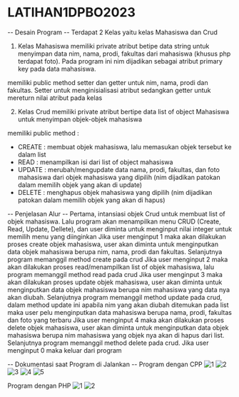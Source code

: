 # LATIHAN1DPBO2023

-- Desain Program --
Terdapat 2 Kelas yaitu kelas Mahasiswa dan Crud

1. Kelas Mahasiswa 
memiliki private atribut betipe data string untuk menyimpan data nim, nama, prodi, fakultas dari mahasiswa  (khusus php terdapat foto). Pada program ini nim dijadikan sebagai atribut primary key pada data mahasiswa.

memiliki public method setter dan getter untuk nim, nama, prodi dan fakultas. Setter untuk menginisialisasi atribut sedangkan getter untuk mereturn nilai atribut pada kelas

2. Kelas Crud
memiliki private atribut bertipe data list of object Mahasiswa untuk menyimpan objek-objek mahasiswa

memiliki public method :
- CREATE : membuat objek mahasiswa, lalu memasukan objek tersebut ke dalam list
- READ : menampilkan isi dari list of object mahasiswa
- UPDATE : merubah/mengupdate data nama, prodi, fakultas, dan foto mahasiswa dari objek mahasiswa yang dipilih (nim dijadikan patokan dalam memilih objek yang akan di update)
- DELETE : menghapus objek mahasiswa yang dipilih (nim dijadikan patokan dalam memilih objek yang akan di hapus)

-- Penjelasan Alur --
Pertama, intansiasi objek Crud untuk membuat list of objek mahasiswa.
Lalu program akan menampilkan menu CRUD (Create, Read, Update, Dellete), dan user diminta untuk menginput nilai integer untuk memilih menu yang diinginkan
Jika user menginput 1 maka akan dilakukan proses create objek mahasiswa, user akan diminta untuk menginputkan data objek mahasiswa berupa nim, nama, prodi dan fakultas. Selanjutnya program memanggil method create pada crud
Jika user menginput 2 maka akan dilakukan proses read/menampilkan list of objek mahasiswa, lalu program memanggil method read pada crud
Jika user menginput 3 maka akan dilakukan proses update objek mahasiswa, user akan diminta untuk menginputkan data objek mahasiswa berupa nim mahasiswa yang data nya akan diubah. Selanjutnya program memanggil method update pada crud, dalam method update ini apabila nim yang akan diubah ditemukan pada list maka user pelu menginputkan data mahasiswa berupa nama, prodi, fakultas dan foto yang terbaru
Jika user menginput 4 maka akan dilakukan proses delete objek mahasiswa, user akan diminta untuk menginputkan data objek mahasiswa berupa nim mahasiswa yang objek nya akan di hapus dari list. Selanjutnya program memanggil method delete pada crud.
Jika user menginput 0 maka keluar dari program

-- Dokumentasi saat Program  di Jalankan --
Program dengan CPP
![1](https://user-images.githubusercontent.com/100898963/219065544-88980119-c0d8-493c-a78a-c4be902fbdc5.jpg)
![2](https://user-images.githubusercontent.com/100898963/219065557-5c449f36-7d21-46c3-944e-f4ac786ae268.jpg)
![3](https://user-images.githubusercontent.com/100898963/219065562-5ad61f1a-00bd-48b3-8062-2287fae1cfe8.jpg)
![4](https://user-images.githubusercontent.com/100898963/219065565-c84ece92-c6e3-4b7a-8823-be9257b1e9b7.jpg)
![5](https://user-images.githubusercontent.com/100898963/219065571-8c153070-37d9-4dec-b218-859fc724cfbd.jpg)

Program dengan PHP
![1](https://user-images.githubusercontent.com/100898963/219067746-c6984f4b-0659-42f0-b23a-f4993e4ef010.jpg)
![2](https://user-images.githubusercontent.com/100898963/219067759-e29d7217-e5c0-4d6c-bd8e-5ff02dc50f74.jpg)


